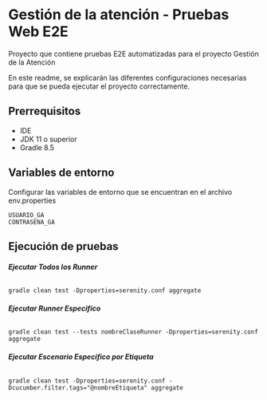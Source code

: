 # Gestión de la atención - Pruebas Web E2E #

Proyecto que contiene pruebas E2E automatizadas para el proyecto Gestión de la Atención

En este readme, se explicarán las diferentes configuraciones necesarias para que se pueda ejecutar el proyecto correctamente.

## Prerrequisitos ##

- IDE
- JDK 11 o superior
- Gradle 8.5

## Variables de entorno ##

Configurar las variables de entorno que se encuentran en el archivo env.properties
```
USUARIO_GA
CONTRASENA_GA
```

## Ejecución de pruebas ##

###### **Ejecutar Todos los Runner**

```
gradle clean test -Dproperties=serenity.conf aggregate
```

###### **Ejecutar Runner Especifico**

```
gradle clean test --tests nombreClaseRunner -Dproperties=serenity.conf aggregate
```

###### **Ejecutar Escenario Especifico por Etiqueta**

```
gradle clean test -Dproperties=serenity.conf -Dcucumber.filter.tags="@nombreEtiqueta" aggregate
```